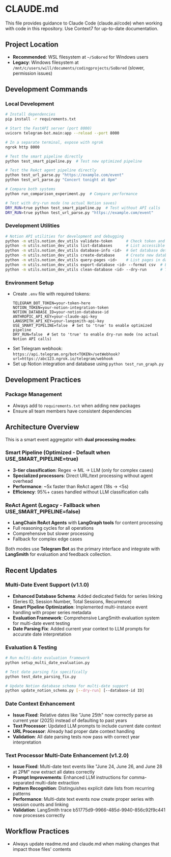# CLAUDE.md

This file provides guidance to Claude Code (claude.ai/code) when working with code in this repository. Use Context7 for up-to-date documentation.

## Project Location
- **Recommended**: WSL filesystem at `~/SoBored` for Windows users
- **Legacy**: Windows filesystem at `/mnt/c/users/will/documents/codingprojects/SoBored` (slower, permission issues)

## Development Commands

### Local Development
```bash
# Install dependencies
pip install -r requirements.txt

# Start the FastAPI server (port 8000)
uvicorn telegram-bot.main:app --reload --port 8000

# In a separate terminal, expose with ngrok
ngrok http 8000

# Test the smart pipeline directly
python test_smart_pipeline.py  # Test new optimized pipeline

# Test the ReAct agent pipeline directly  
python test_url_parse.py "https://example.com/event"
python test_url_parse.py "Concert tonight at 8pm"

# Compare both systems
python run_comparison_experiment.py  # Compare performance

# Test with dry-run mode (no actual Notion saves)
DRY_RUN=true python test_smart_pipeline.py  # Test without API calls
DRY_RUN=true python test_url_parse.py "https://example.com/event"
```

### Development Utilities
```bash
# Notion API utilities for development and debugging
python -m utils.notion_dev_utils validate-token      # Check token and permissions
python -m utils.notion_dev_utils list-databases      # List accessible databases
python -m utils.notion_dev_utils database-info <id>  # Get database details
python -m utils.notion_dev_utils create-database     # Create new database
python -m utils.notion_dev_utils query-pages <id>    # List pages in database
python -m utils.notion_dev_utils export-database <id> --format csv  # Export data
python -m utils.notion_dev_utils clean-database <id> --dry-run      # Test cleanup
```

### Environment Setup
- Create `.env` file with required tokens:
  ```
  TELEGRAM_BOT_TOKEN=your-token-here
  NOTION_TOKEN=your-notion-integration-token
  NOTION_DATABASE_ID=your-notion-database-id
  ANTHROPIC_API_KEY=your-claude-api-key
  LANGSMITH_API_KEY=your-langsmith-api-key
  USE_SMART_PIPELINE=false  # Set to 'true' to enable optimized pipeline
  DRY_RUN=false  # Set to 'true' to enable dry-run mode (no actual Notion API calls)
  ```
- Set Telegram webhook: `https://api.telegram.org/bot<TOKEN>/setWebhook?url=https://abc123.ngrok.io/telegram/webhook`
- Set up Notion integration and database using `python test_run_graph.py`

## Development Practices

### Package Management
- Always add to `requirements.txt` when adding new packages
- Ensure all team members have consistent dependencies

## Architecture Overview

This is a smart event aggregator with **dual processing modes**:

### Smart Pipeline (Optimized - Default when USE_SMART_PIPELINE=true)
- **3-tier classification**: Regex → ML → LLM (only for complex cases)
- **Specialized processors**: Direct URL/text processing without agent overhead
- **Performance**: ~5x faster than ReAct agent (18s → <5s)
- **Efficiency**: 95%+ cases handled without LLM classification calls

### ReAct Agent (Legacy - Fallback when USE_SMART_PIPELINE=false)
- **LangChain ReAct Agents** with **LangGraph tools** for content processing
- Full reasoning cycles for all operations
- Comprehensive but slower processing
- Fallback for complex edge cases

Both modes use **Telegram Bot** as the primary interface and integrate with **LangSmith** for evaluation and feedback collection.

## Recent Updates

### Multi-Date Event Support (v1.1.0)
- **Enhanced Database Schema**: Added dedicated fields for series linking (Series ID, Session Number, Total Sessions, Recurrence)
- **Smart Pipeline Optimization**: Implemented multi-instance event handling with proper series metadata
- **Evaluation Framework**: Comprehensive LangSmith evaluation system for multi-date event testing
- **Date Parsing Fix**: Added current year context to LLM prompts for accurate date interpretation

### Evaluation & Testing
```bash
# Run multi-date evaluation framework
python setup_multi_date_evaluation.py

# Test date parsing fix specifically  
python test_date_parsing_fix.py

# Update Notion database schema for multi-date support
python update_notion_schema.py [--dry-run] [--database-id ID]
```

### Date Context Enhancement
- **Issue Fixed**: Relative dates like "June 25th" now correctly parse as current year (2025) instead of defaulting to past years
- **Text Processor**: Updated LLM prompts to include current date context
- **URL Processor**: Already had proper date context handling
- **Validation**: All date parsing tests now pass with correct year interpretation

### Text Processor Multi-Date Enhancement (v1.2.0)
- **Issue Fixed**: Multi-date text events like "June 24, June 26, and June 28 at 2PM" now extract all dates correctly
- **Prompt Improvements**: Enhanced LLM instructions for comma-separated multi-date extraction
- **Pattern Recognition**: Distinguishes explicit date lists from recurring patterns
- **Performance**: Multi-date text events now create proper series with session counts and linking
- **Validation**: LangSmith trace b51775d9-9966-485d-9940-856c92f9c441 now processes correctly

## Workflow Practices
- Always update readme.md and claude.md when making changes that impact those files' contents